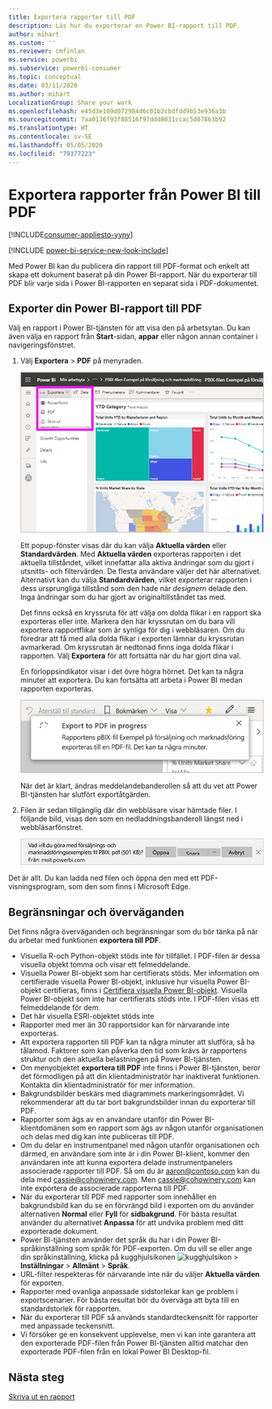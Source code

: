 ```yaml
---
title: Exportera rapporter till PDF
description: Läs hur du exporterar en Power BI-rapport till PDF.
author: mihart
ms.custom: ''
ms.reviewer: cmfinlan
ms.service: powerbi
ms.subservice: powerbi-consumer
ms.topic: conceptual
ms.date: 03/11/2020
ms.author: mihart
LocalizationGroup: Share your work
ms.openlocfilehash: e45d3e109d072984d6c01b2cbdfdd9b53e936a3b
ms.sourcegitcommit: 7aa0136f93f88516f97ddd8031ccac5d07863b92
ms.translationtype: HT
ms.contentlocale: sv-SE
ms.lasthandoff: 05/05/2020
ms.locfileid: "79377223"
---
```

# <a name="export-reports-from-power-bi-to-pdf"></a>Exportera rapporter från Power BI till PDF

[!INCLUDE[consumer-appliesto-yyny](../includes/consumer-appliesto-yyny.md)]

[!INCLUDE [power-bi-service-new-look-include](../includes/power-bi-service-new-look-include.md)]

Med Power BI kan du publicera din rapport till PDF-format och enkelt att skapa ett dokument baserat på din Power BI-rapport. När du exporterar till PDF blir varje sida i Power BI-rapporten en separat sida i PDF-dokumentet.

## <a name="export-your-power-bi-report-to-pdf"></a>Exporter din Power BI-rapport till PDF
Välj en rapport i Power BI-tjänsten för att visa den på arbetsytan. Du kan även välja en rapport från **Start**-sidan, **appar** eller någon annan container i navigeringsfönstret.

1. Välj **Exportera** > **PDF** på menyraden.

    ![Välj Exportera från menyfältet](media/end-user-pdf/power-bi-export.png)

    Ett popup-fönster visas där du kan välja **Aktuella värden** eller **Standardvärden**. Med **Aktuella värden** exporteras rapporten i det aktuella tillståndet, vilket innefattar alla aktiva ändringar som du gjort i utsnitts- och filtervärden. De flesta användare väljer det här alternativet. Alternativt kan du välja **Standardvärden**, vilket exporterar rapporten i dess ursprungliga tillstånd som den hade när *designern* delade den. Inga ändringar som du har gjort av originaltillståndet tas med.
    
    Det finns också en kryssruta för att välja om dolda flikar i en rapport ska exporteras eller inte. Markera den här kryssrutan om du bara vill exportera rapportflikar som är synliga för dig i webbläsaren. Om du föredrar att få med alla dolda flikar i exporten lämnar du kryssrutan avmarkerad. Om kryssrutan är nedtonad finns inga dolda flikar i rapporten. Välj **Exportera** för att fortsätta när du har gjort dina val.
    
    En förloppsindikator visar i det övre högra hörnet. Det kan ta några minuter att exportera. Du kan fortsätta att arbeta i Power BI medan rapporten exporteras.

    ![Exportera förloppsmeddelande](media/end-user-pdf/power-bi-export-progress.png)

    När det är klart, ändras meddelandebanderollen så att du vet att Power BI-tjänsten har slutfört exportåtgärden.

2. Filen är sedan tillgänglig där din webbläsare visar hämtade filer. I följande bild, visas den som en nedladdningsbanderoll längst ned i webbläsarfönstret.

    ![Nedladdad filplats](media/end-user-pdf/power-bi-export-done.png)

Det är allt. Du kan ladda ned filen och öppna den med ett PDF-visningsprogram, som den som finns i Microsoft Edge.


## <a name="limitations-and-considerations"></a>Begränsningar och överväganden
Det finns några överväganden och begränsningar som du bör tänka på när du arbetar med funktionen **exportera till PDF**.

* Visuella R-och Python-objekt stöds inte för tillfället. I PDF-filen är dessa visuella objekt tomma och visar ett felmeddelande. 
* Visuella Power BI-objekt som har certifierats stöds. Mer information om certifierade visuella Power BI-objekt, inklusive hur visuella Power BI-objekt certifieras, finns i [Certifiera visuella Power BI-objekt](../developer/visuals/power-bi-custom-visuals-certified.md). Visuella Power BI-objekt som inte har certifierats stöds inte. I PDF-filen visas ett felmeddelande för dem.
* Det här visuella ESRI-objektet stöds inte
* Rapporter med mer än 30 rapportsidor kan för närvarande inte exporteras.
* Att exportera rapporten till PDF kan ta några minuter att slutföra, så ha tålamod. Faktorer som kan påverka den tid som krävs är rapportens struktur och den aktuella belastningen på Power BI-tjänsten.
* Om menyobjektet **exportera till PDF** inte finns i Power BI-tjänsten, beror det förmodligen på att din klientadministratör har inaktiverat funktionen. Kontakta din klientadministratör för mer information.
* Bakgrundsbilder beskärs med diagrammets markeringsområdet. Vi rekommenderar att du tar bort bakgrundsbilder innan du exporterar till PDF.
* Rapporter som ägs av en användare utanför din Power BI-klientdomänen som en rapport som ägs av någon utanför organisationen och delas med dig kan inte publiceras till PDF.
* Om du delar en instrumentpanel med någon utanför organisationen och därmed, en användare som inte är i din Power BI-klient, kommer den användaren inte att kunna exportera delade instrumentpanelers associerade rapporter till PDF. Så om du är aaron@contoso.com kan du dela med cassie@cohowinery.com. Men cassie@cohowinery.com kan inte exportera de associerade rapporterna till PDF.
* När du exporterar till PDF med rapporter som innehåller en bakgrundsbild kan du se en förvrängd bild i exporten om du använder alternativen **Normal** eller **Fyll** för **sidbakgrund**. För bästa resultat använder du alternativet **Anpassa** för att undvika problem med ditt exporterade dokument.
* Power BI-tjänsten använder det språk du har i din Power BI-språkinställning som språk för PDF-exporten. Om du vill se eller ange din språkinställning, klicka på kugghjulsikonen ![kugghjulsikon](media/end-user-powerpoint/power-bi-settings-icon.png) > **Inställningar** > **Allmänt** > **Språk**.
* URL-filter respekteras för närvarande inte när du väljer **Aktuella värden** för exporten.
* Rapporter med ovanliga anpassade sidstorlekar kan ge problem i exportscenarier. För bästa resultat bör du överväga att byta till en standardstorlek för rapporten.
* När du exporterar till PDF så används standardteckensnitt för rapporter med anpassade teckensnitt.
* Vi försöker ge en konsekvent upplevelse, men vi kan inte garantera att den exporterade PDF-filen från Power BI-tjänsten alltid matchar den exporterade PDF-filen från en lokal Power BI Desktop-fil.

## <a name="next-steps"></a>Nästa steg
[Skriva ut en rapport](end-user-print.md)
